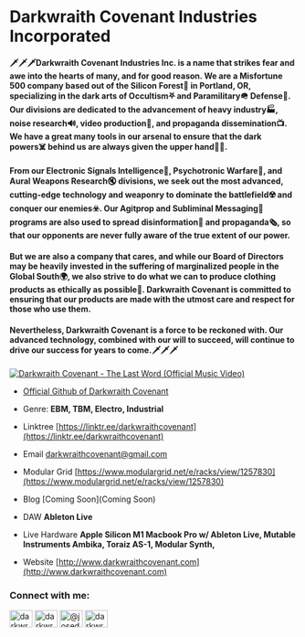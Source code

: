 # Darkwraith Covenant Industries Incorporated
#### 🗡️🗡️🗡️Darkwraith Covenant Industries Inc. is a name that strikes fear and awe into the hearts of many, and for good reason. We are a Misfortune 500 company based out of the Silicon Forest🌲 in Portland, OR, specializing in the dark arts of Occultism⛧ and Paramilitary🪖 Defense🚀. Our divisions are dedicated to the advancement of heavy industry🏭, noise research🔊, video production🎥, and propaganda dissemination📺. We have a great many tools in our arsenal to ensure that the dark powers☠️ behind us are always given the upper hand🫴🏽.

#### From our Electronic Signals Intelligence📡, Psychotronic Warfare🧠, and Aural Weapons Research🔇 divisions, we seek out the most advanced, cutting-edge technology and weaponry to dominate the battlefield☢️ and conquer our enemies☣️. Our Agitprop and Subliminal Messaging📰 programs are also used to spread disinformation🥸 and propaganda🗞️, so that our opponents are never fully aware of the true extent of our power.

#### But we are also a company that cares, and while our Board of Directors may be heavily invested in the suffering of marginalized people in the Global South🌍, we also strive to do what we can to produce clothing products as ethically as possible👕. Darkwraith Covenant is committed to ensuring that our products are made with the utmost care and respect for those who use them.

#### Nevertheless, Darkwraith Covenant is a force to be reckoned with. Our advanced technology, combined with our will to succeed, will continue to drive our success for years to come.🗡️🗡️🗡️

[![Darkwraith Covenant - The Last Word (Official Music Video)](https://img.youtube.com/vi/3bP4ZFvVcy4/maxresdefault.jpg)](https://www.youtube.com/watch?v=3bP4ZFvVcy4)

- [Official Github of Darkwraith Covenant](https://github.com/darkwraithcovenant)

- Genre: **EBM, TBM, Electro, Industrial**

- Linktree [https://linktr.ee/darkwraithcovenant](https://linktr.ee/darkwraithcovenant)

- Email [darkwraithcovenant@gmail.com](mailto:darkwraithcovenant@gmail.com)

- Modular Grid [https://www.modulargrid.net/e/racks/view/1257830](https://www.modulargrid.net/e/racks/view/1257830)

- Blog [Coming Soon](Coming Soon)

- DAW **Ableton Live**

- Live Hardware **Apple Silicon M1 Macbook Pro w/ Ableton Live, Mutable Instruments Ambika, Toraiz AS-1, Modular Synth,**

- Website [http://www.darkwraithcovenant.com](http://www.darkwraithcovenant.com)

<h3 align="left">Connect with me:</h3>
<p align="left">
<a href="https://twitter.com/darkwraithcoven" target="blank"><img align="center" src="https://raw.githubusercontent.com/rahuldkjain/github-profile-readme-generator/master/src/images/icons/Social/twitter.svg" alt="darkwraithcoven" height="30" width="40" /></a>
<a href="https://instagram.com/darkwraithcovenant" target="blank"><img align="center" src="https://raw.githubusercontent.com/rahuldkjain/github-profile-readme-generator/master/src/images/icons/Social/instagram.svg" alt="darkwraithcovenant" height="30" width="40" /></a>
<a href="https://www.youtube.com/c/@josedelara5334" target="blank"><img align="center" src="https://raw.githubusercontent.com/rahuldkjain/github-profile-readme-generator/master/src/images/icons/Social/youtube.svg" alt="@josedelara5334" height="30" width="40" /></a>
<a href="https://discord.gg/darkwraithcovenant#5991" target="blank"><img align="center" src="https://raw.githubusercontent.com/rahuldkjain/github-profile-readme-generator/master/src/images/icons/Social/discord.svg" alt="darkwraithcovenant#5991" height="30" width="40" /></a>
</p>
